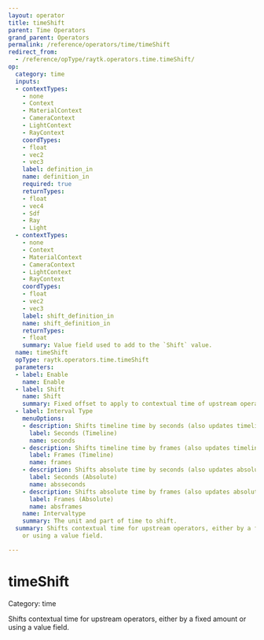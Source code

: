 ```yaml
---
layout: operator
title: timeShift
parent: Time Operators
grand_parent: Operators
permalink: /reference/operators/time/timeShift
redirect_from:
  - /reference/opType/raytk.operators.time.timeShift/
op:
  category: time
  inputs:
  - contextTypes:
    - none
    - Context
    - MaterialContext
    - CameraContext
    - LightContext
    - RayContext
    coordTypes:
    - float
    - vec2
    - vec3
    label: definition_in
    name: definition_in
    required: true
    returnTypes:
    - float
    - vec4
    - Sdf
    - Ray
    - Light
  - contextTypes:
    - none
    - Context
    - MaterialContext
    - CameraContext
    - LightContext
    - RayContext
    coordTypes:
    - float
    - vec2
    - vec3
    label: shift_definition_in
    name: shift_definition_in
    returnTypes:
    - float
    summary: Value field used to add to the `Shift` value.
  name: timeShift
  opType: raytk.operators.time.timeShift
  parameters:
  - label: Enable
    name: Enable
  - label: Shift
    name: Shift
    summary: Fixed offset to apply to contextual time of upstream operators.
  - label: Interval Type
    menuOptions:
    - description: Shifts timeline time by seconds (also updates timeline frame).
      label: Seconds (Timeline)
      name: seconds
    - description: Shifts timeline time by frames (also updates timeline seconds).
      label: Frames (Timeline)
      name: frames
    - description: Shifts absolute time by seconds (also updates absolute seconds).
      label: Seconds (Absolute)
      name: absseconds
    - description: Shifts absolute time by frames (also updates absolute frame).
      label: Frames (Absolute)
      name: absframes
    name: Intervaltype
    summary: The unit and part of time to shift.
  summary: Shifts contextual time for upstream operators, either by a fixed amount
    or using a value field.

---
```


# timeShift

Category: time



Shifts contextual time for upstream operators, either by a fixed amount or using a value field.